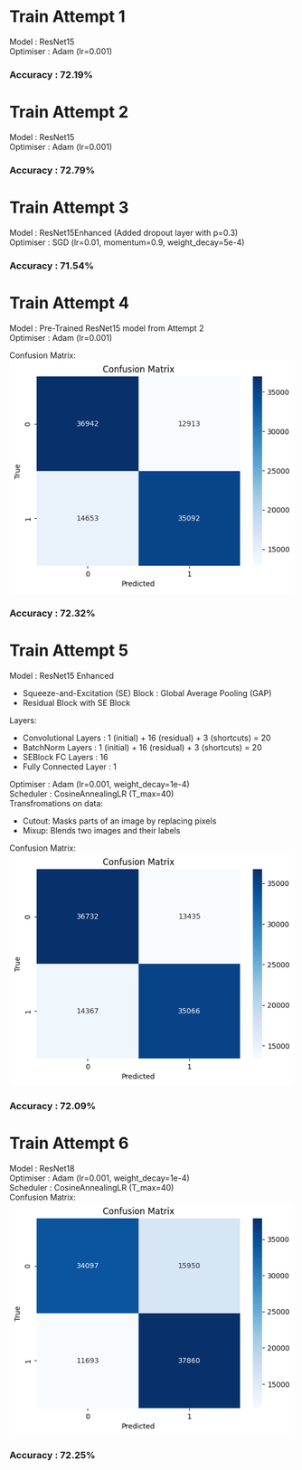 # Train Attempt 1
Model : ResNet15<br>
Optimiser : Adam (lr=0.001)<br>

### Accuracy : 72.19%

# Train Attempt 2
Model : ResNet15<br>
Optimiser : Adam (lr=0.001)<br>

### Accuracy : 72.79%

# Train Attempt 3
Model : ResNet15Enhanced (Added dropout layer with p=0.3)<br>
Optimiser : SGD (lr=0.01, momentum=0.9, weight_decay=5e-4)<br>

### Accuracy : 71.54%

# Train Attempt 4
Model : Pre-Trained ResNet15 model from Attempt 2<br>
Optimiser : Adam (lr=0.001)<br>

Confusion Matrix:<br>
![](https://github.com/arshian11/CMS-Event-Classification/blob/main/assets/con_mat_4.png)<br>
### Accuracy : 72.32%

# Train Attempt 5
Model : ResNet15 Enhanced<br>
- Squeeze-and-Excitation (SE) Block : Global Average Pooling (GAP)
- Residual Block with SE Block

Layers:
- Convolutional Layers : 1 (initial) + 16 (residual) + 3 (shortcuts) = 20
- BatchNorm Layers : 1 (initial) + 16 (residual) + 3 (shortcuts) = 20
- SEBlock FC Layers : 16
- Fully Connected Layer : 1

Optimiser : Adam (lr=0.001, weight_decay=1e-4)<br>
Scheduler : CosineAnnealingLR (T_max=40)<br>
Transfromations on data:
- Cutout: Masks parts of an image by replacing pixels
- Mixup: Blends two images and their labels

Confusion Matrix:<br>
![](https://github.com/arshian11/CMS-Event-Classification/blob/main/assets/con_mat_5.png)<br>
### Accuracy : 72.09%

# Train Attempt 6
Model : ResNet18<br>
Optimiser : Adam (lr=0.001, weight_decay=1e-4)<br>
Scheduler : CosineAnnealingLR (T_max=40)<br>
Confusion Matrix:<br>
![](https://github.com/arshian11/CMS-Event-Classification/blob/main/assets/con_mat_6.png)<br>
### Accuracy : 72.25%

